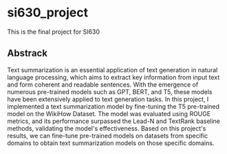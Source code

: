 # si630_project
This is the final project for SI630
## Abstrack
Text summarization is an essential application of text generation in natural language processing, which aims to extract key information from input text and form coherent and readable sentences. With the emergence of numerous pre-trained models such as GPT, BERT, and T5, these models have been extensively applied to text generation tasks. In this project, I implemented a text summarization model by fine-tuning the T5 pre-trained model on the WikiHow Dataset. The model was evaluated using ROUGE metrics, and its performance surpassed the Lead-N and TextRank baseline methods, validating the model's effectiveness. Based on this project's results, we can fine-tune pre-trained models on datasets from specific domains to obtain text summarization models on those specific domains.
